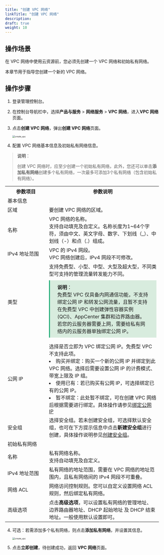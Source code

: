 ```yaml
---
title: "创建 VPC 网络"
linkTitle: "创建 VPC 网络"
description:
draft: true
weight: 10
---
```


## 操作场景

在 VPC 网络中使用云资源前，您必须先创建一个 VPC 网络和初始私有网络。

本章节用于指导您创建一个新的 VPC 网络。

## 操作步骤

1. 登录管理控制台。

2. 在控制台导航栏中，选择**产品与服务** > **网络服务** > **VPC 网络**，进入**VPC 网络**页面。

2. 点击**创建 VPC 网络**，弹出**创建 VPC 网络**页面。

   <img src="../../../_images/501010_create_vpc.png" alt="create_vpc" style="zoom:50%;" />

4. 配置 VPC 网络基本信息及初始私有网络信息。

> **说明**：
>
> 创建 VPC 网络时，应至少创建一个初始私有网络，此外，您还可以单击**添加私有网络**创建多个私有网络，一次最多可添加3个私有网络（包含初始私有网络）。



<table>
  <tr>
  	<th style="width: 120px">参数项目</th>
 		<th>参数说明</th>
  </tr>
  <tr>
  <td colspan="2">基本信息</td>
  </tr>
  <tr>
  	<td>区域</td>
  	<td>要创建 VPC 网络的区域。</td>
  </tr>
  <tr>
  	<td>名称</td>
  	<td>VPC 网络的名称。<br>支持自动填充及自定义。名称长度为1~64个字符，须由中文、英文字母、数字、下划线（_）、中划线（-）和点（.）组成。</td>
  </tr>
  <tr>
  	<td>IPv4 地址范围</td>
  	<td>VPC 的 IPv4 网段。<br>VPC 网络创建后，IPv4 网段不可修改。<br></td>
  </tr>
  <!-- <tr>
  	<td>IPv6 地址范围</td>
  	<td>选择是否为 VPC 网络分配 IPv6 网段。<li><b>关闭 IPv6</b>：默认选项，即不分配 IPv6 网段。</li><li><b>系统自动分配</b>：开启 IPv6 功能，并自动分配 IPv6 网段。</li></td>
  </tr> -->
   <tr>
  	<td>类型</td>
  	<td>支持免费型、小型、中型、大型及超大型，不同类型可支持的管理流量转发能力不同。 <br>
     <div style="background-color: #D8ECDE;padding: 10px 24px; margin: 10px 0;border-left:3px solid #00a971;"><b>说明</b>：<br>免费型 VPC 仅具备内网通信功能，不支持绑定公网 IP 和转发公网流量，且暂不支持在免费型 VPC 中创建弹性容器实例(QCI)、AppCenter 集群和边界路由器。<br>若您的云服务器需要上网，需要给私有网络内的云服务器单独绑定公网 IP。</li>
      </div>
   	</td>
  </tr>
 <tr>
  	<td>公网 IP</td>
    <td>选择是否立即为 VPC 绑定公网 IP。免费型 VPC 不支持此项。
      <li>购买并绑定：购买一个新的公网 IP 并绑定到此 VPC 网络。选择后需要设置公网 IP 的计费模式、带宽上限及 IP 组。 </li>
      <li>使用已有：若已购买有公网 IP，可选择绑定已有的公网 IP。</li>
      <li>暂不绑定：此处暂不绑定，可在创建 VPC 网络后根据需要进行绑定。具体操作请参见<a href="/network/vpc/manual/vpcnet/26_bind_eip/">绑定公网 IP</a></li>
   </td>
  </tr>
 <tr>
  	<td>安全组</td>
    <td>选择安全组。若未创建安全组，可选择默认安全组，也可在下方提示信息中点击<b>新建安全组</b>进行创建，具体操作说明参见<a  href="/security/security_group/manual/sg_create">创建安全组</a>。</td>
  </tr>
   <tr>
  	<td colspan="2">初始私有网络</td>
  </tr>
   <tr>
  	<td>名称</td>
  	<td>私有网络名称。<br>支持自动填充及自定义。</td>
  </tr>
  <!-- <tr>
  		<td>部署方式</td>
  	<td><li>多可用区部署：表示网络中的云服务器可部署在多个可用区。</li>
      <li>单可用区部署：表示网络中的云服务器部署在一个可用区中，但与其它可用区之间的网络互通。</li>
    </td>
  </tr> -->
 <tr>
  	<td>IPv4 地址范围</td>
  	<td>私有网络的地址范围，需要在 VPC 网络的地址范围内，且私有网络间的 IPv4 网段不可重叠。</td>
  </tr>
	<!-- <tr>
  	<td>IPv6 地址范围</td>
  	<td>仅当所属 VPC 网络开启 IPv6 功能，其私有网络才支持开启 IPv6。<li><b>关闭 IPv6</b>：默认选项，即不分配 IPv6 网段。</li><li><b>系统自动分配</b>：开启 IPv6 功能，并自动为子网分配 IPv6 网段。</li>  
      <div style="background-color: #D8ECDE;padding: 10px 24px; margin: 10px 0;border-left:3px solid #00a971;"><b>说明</b>：<br>如需自定义私有网络的 IPv6 网段，可以在创建完成后先关闭 IPv6，再启用 IPv6 并选择手动指定 IPv6。
      </div></td>
  </tr> -->
	<tr>
  </tr>
	<tr>
  	<td>网络 ACL</td>
  	<td>网络访问控制规则。您可以自定义设置网络 ACL 规则，然后绑定私有网络。</td>
  </tr>
  <tr>
  	<td>高级选项</td>
  	<td>点击<b>高级选项</b>，可以设置私有网络的管理地址、边界路由器地址、DHCP 起始地址 及 DHCP 结束地址。一般使用默认设置即可。
    </td>
  </tr>
</table>




4. 可选：若需添加多个私有网络，则点击**添加私有网络**，并设置其信息。

   <img src="../../../_images/501010_create_vpc_2.png" alt="create_vpc" style="zoom:50%;" />

5. 点击**立即创建**，待创建成功，返回 **VPC 网络**页面。

